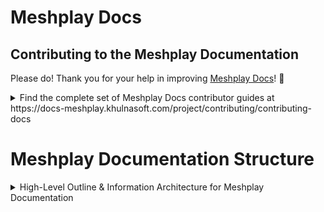 # Meshplay Docs

<h2>Contributing to the Meshplay Documentation</h2>

Please do! Thank you for your help in improving [Meshplay Docs](https://docs-meshplay.khulnasoft.com)! :balloon:

<details>
<summary>
Find the complete set of Meshplay Docs contributor guides at https://docs-meshplay.khulnasoft.com/project/contributing/contributing-docs</summary>

Before contributing, please review the [Documentation Contribution Flow](https://github.com/meshplay/meshplay/blob/master/CONTRIBUTING.md#documentation-contribution-flow). In the following steps you will set up your development environment, fork and clone the repository, run the site locally, and finally commit, sign-off, and push any changes made for review.

<h3>1. Set up your development environment</h3>

- _The Meshplay Docs site is built using Jekyll - a simple static site generator! You can learn more about Jekyll and setting up your development environment in the [Jekyll Docs](https://jekyllrb.com/docs/)._

- First [install Ruby](https://jekyllrb.com/docs/installation/), then install Jekyll and Bundler.

**Note:** Windows users can run Jekyll by following the [Windows Installation Guide](https://jekyllrb.com/docs/installation/windows/) and also installing Ruby Version Manager [RVM](https://rvm.io). RVM is a command-line tool which allows you to work with multiple Ruby environments on your local machine. Alternatively, if you're running Windows 10 version 1903 Build 18362 or higher, you can upgrade to Windows Subsystem for Linux [WSL](https://docs.microsoft.com/en-us/windows/wsl/install-win10) and run Jekyll in Linux instead.

Alternatively, if you are running Windows 10, you may install the Windows Subsystem for Linux:

- [WSL1](https://docs.microsoft.com/en-us/windows/wsl/install-win10) for Windows build version 1607 or higher.

### 2. Get the code

- Fork and then clone the [Meshplay repository](https://github.com/meshplay/meshplay)
  ```bash
  $ git clone https://github.com/YOUR-USERNAME/meshplay
  ```
- Change to the docs directory
  ```bash
  $ cd docs
  ```
- Install any Ruby dependencies
  ```bash
  $ bundle install
  ```

<h3>3. Serve the site</h3>

- Serve the code locally
  ```bash
  $ make docs
  ```
  _Note: From the Makefile, this command is actually running `$ bundle exec jekyll serve --drafts --livereload`. There are two Jekyll configuration, `jekyll serve` for developing locally and `jekyll build` when you need to generate the site artifacts for production._

### 4. Create a Pull Request

- After making changes, don't forget to commit with the sign-off flag (-s)!
  ```bash
  $ git commit -s -m “my commit message w/signoff”
  ```
- Once all changes have been committed, push the changes.
  ```bash
  $ git push origin <branch-name>
  ```
- Then on Github, navigate to the [Meshplay repository](https://github.com/meshplay/meshplay) and create a pull request from your recently pushed changes!

---

- _See the [Meshplay Documentation Google Doc](https://docs.google.com/document/d/17guuaxb0xsfutBCzyj2CT6OZiFnMu9w4PzoILXhRXSo/edit) for additional reference._
- Theme - https://github.com/vsoch/docsy-jekyll
</details>

# Meshplay Documentation Structure

<details>
<summary>High-Level Outline & Information Architecture for Meshplay Documentation</summary>

**Goal:** Offer comprehensive, organized, and accessible documentation for diverse audiences, from new users to expert contributors.
**Target Audience:**
- **Personas:** Beginners, developers, admins, operators, security specialists, contributors, users of all experience levels.
- **Needs:** Varied - learning fundamentals, managing tasks, understanding advanced concepts, contributing code.


## High-Level Outline

### Overview and Installation (User Persona)

- **Getting Started:** Overview of Meshplay, installation options, prerequisites, and setup instructions.
- **Installation Guides:** Step-by-step instructions for installing Meshplay on different platforms (local, cloud, minikube).
- **Configuration Guides:** Configuring Meshplay for different environments (local, cloud, minikube).
- **Concepts:** Meshplay basics (clusters, pods, deployments, services), terminology glossary.
- **Use Cases:** Demonstrations of common scenarios (web app deployment, data processing pipeline).

### Concepts (All Personas)

A concept page explains some aspect of Meshplay. For example, a concept page might describe the Meshplay Models object and explain the role it plays as an application once it is deployed, scaled, and updated. Typically, concept pages don't include sequences of steps, but instead provide links to tasks or tutorials.

- **Architectural Concepts:** Meshplay architecture, design, and implementation details. Diagrams illustrating interaction between components, resource dependencies.
- **Logical Concepts:** Meshplay components, resources, and relationships. Diagrams illustrating interaction between components, resource dependencies.
<!-- - **Deep Dives:** Detailed explanations of core Meshplay components. -->

### Tasks & Operations (User Guide)

A task page shows how to do a single thing, typically by giving a short sequence of steps. Task pages have minimal explanation, but often provide links to conceptual topics that provide related background and knowledge.

- **Task Guides:** Step-by-step instructions for common tasks (deploying applications, managing resources).
- **Configuration Management:** Designing your infrastructure, managing configuration files.
- **Lifecycle Management:** Discoverying, registering, configuring infrastructure
  - Discovery (MeshSync)
    - Greenfield
    - Brownfield
  - Managing Connections
    - Registering, updating, and deleting connections.
  - Managing Credentials
    - Registering, updating, and deleting credentials.
- **Performance Management:** Load testing, performance monitoring, resource usage analysis.
<!-- - **Workflows:** Step-by-step procedures for common tasks (rolling updates, blue-green deployments). -->

### Administrator's Guide (Expert & Operator Persona) (Advanced Topics)

- **Multi-Meshplay Management:** Federation, cluster federation, GitOps for configuration management.
- **Performance Optimization:** Resource usage analysis, profiling tools, tuning techniques.
- **GitOps** DevOps & CI/CD integration - Integrating Meshplay with continuous integration and deployment pipelines.
- **Best Practices:** Recommendations for securing the Meshplay, monitoring performance, managing versions.
- **Advanced Concepts:** Advanced Meshplay concepts, features, and capabilities.
- **Air-gapped Environments:** Deploying Meshplay in air-gapped environments.
- **Troubleshooting Guides:** Identifying and resolving common errors, debugging techniques.

### Integrations and Extensions (All Personas)

- **Integrations:** Integrating Meshplay with different infrastructure and systems.
- **Extensibility:** Customizing Meshplay with plugins, adapters, and extensions.
- API Reference: Comprehensive reference for Meshplay API objects and fields.
  - **Extension Points** Meshplay extension points for different capabilities.
    - Providers, plugins, adapters, and modules.
- **Extensions** Meshplay adapters, plugins, and modules for different extionsion points.
  - **Adapters** Integrating Meshplay with different infrastructure and extended capabilities.
  - **Plugins** Meshplay plugins for different capabilities.
  - **Remote Providers** Meshplay remote providers for different capabilities.
  - **Security and Identity:** Authentication, authorization, secrets management, vulnerability scanning.

### Tutorials (All Personas)

A tutorial page shows how to accomplish a goal that is larger than a single task. Typically a tutorial page has several sections, each of which has a sequence of steps. For example, a tutorial might provide a walkthrough of a code sample that illustrates a certain feature of Kubernetes. Tutorials can include surface-level explanations, but should link to related concept topics for deep explanations.

- **Tutorials:** Dedicated walk-throughs with labs and step-by-step instructions using Meshplay's features.

### Reference & Resources (All Personas)

A component tool reference page shows the description and flag options output for a Meshplay component. For example, a component tool reference page might describe the Meshplay CLI and explain the role it plays as an application once it is deployed, scaled, and updated. Typically, component tool reference pages don't include sequences of steps, but instead provide links to tasks or tutorials.

- **Command References:** Detailed explanations and examples for meshplayctl commands, API resources.
- **API Documentation:** Comprehensive reference for Meshplay API objects and fields.
- **Custom Resource Definition Reference:** Comprehensive reference for Meshplay CRDs.
- **Release Notes:** Detailed information about version changes, new features, deprecations.
- **Glossary:** Definitions of common terms, acronyms, and abbreviations.
- **Vulnerability Reports:** Security advisories, CVEs, and vulnerability reports.

### Contributing and Community (All Personas)

- **External Resources:** Links to blogs, community forums, case studies, books, training materials.
- **Contributing Guide:** How to contribute documentation, code, and other resources to the project.
- **Community:** Highlight community forums, events, contributor guidelines, recognition.
- **FAQ:** Answers to frequently asked questions.

This high-level outline provides a comprehensive framework for structuring the Meshplay documentation, catering to diverse user needs while ensuring information is readily accessible and actionable. By further refining each section with specific content recommendations and considering the needs of specific personas, the documentation can effectively serve as a valuable resource for everyone interacting with Meshplay.
</details>
